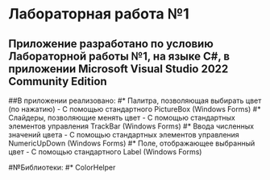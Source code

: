# Лабораторная работа №1
## Приложение разработано по условию Лабораторной работы №1, на языке C#, в приложении Microsoft Visual Studio 2022 Community Edition

##В приложении реализовано:
#* Палитра, позволяющая выбирать цвет (по нажатию)
    - С помощью стандартного PictureBox (Windows Forms)
#* Слайдеры, позволяющие менять цвет
    - С помощью стандартных элементов управления TrackBar (Windows Forms)
#* Ввода численных значений цвета
    - С помощью стандартных элементов управления NumericUpDown (Windows Forms)
#* Поле, отображающее выбранный цвет
    - С помощью стандартного Label (Windows Forms)

#№Библиотеки:
#* ColorHelper
